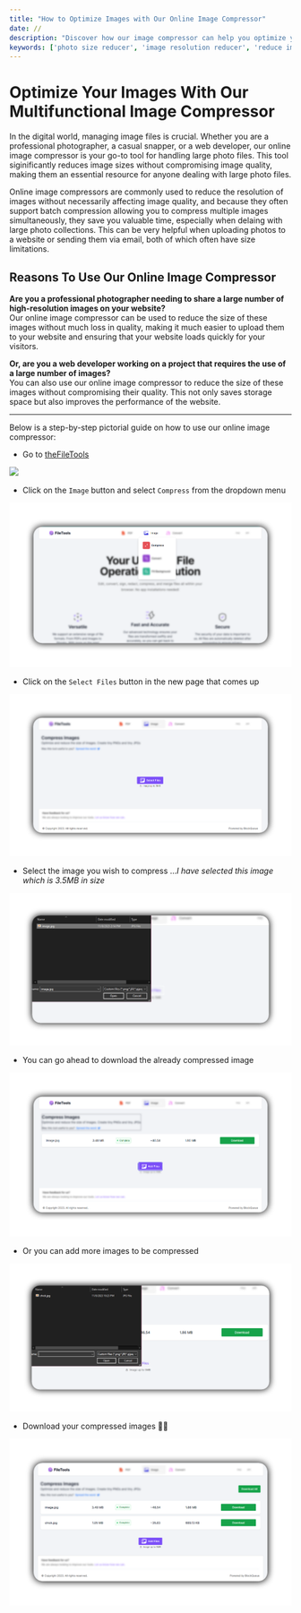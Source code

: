 ```yaml
---
title: "How to Optimize Images with Our Online Image Compressor"
date: //
description: "Discover how our image compressor can help you optimize your images for all digital needs"
keywords: ['photo size reducer', 'image resolution reducer', 'reduce image file size', 'jpg photo compressor', 'compressing a jpg', 'image size reducer' 'compress image size', 'compress photo size', 'online image compressor', 'compress picture online', 'compress image online', 'compress pic online']
---
```


# Optimize Your Images With Our Multifunctional Image Compressor

In the digital world, managing image files is crucial. Whether you are a professional photographer, a casual snapper, or a web developer, our online image compressor is your go-to tool for handling large photo files. This tool siginificantly reduces image sizes without compromising image quality, making them an essential resource for anyone dealing with large photo files.  

Online image compressors are commonly used to reduce the resolution of images without necessarily affecting image quality, and because they often support batch compression allowing you to compress multiple images simultaneously, they save you valuable time, especially when delaing with large photo collections. This can be very helpful when uploading photos to a website or sending them via email, both of which often have size limitations.  

## Reasons To Use Our Online Image Compressor

**Are you a  professional photographer needing to share a large number of high-resolution images on your website?**  
Our online image compressor can be used to reduce the size of these images without much loss in quality, making it much easier to upload them to your website and ensuring that your website loads quickly for your visitors.

**Or, are you a web developer working on a project that requires the use of a large number of images?**  
You can also use our online image compressor to reduce the size of these images without compromising their quality. This not only saves storage space but also improves the performance of the website.  

***

Below is a step-by-step pictorial guide on how to use our online image compressor:

- Go to [theFileTools](https://www.thefiletools.com/)

![](../media/img.png)

- Click on the `Image` button and select `Compress` from the dropdown menu

![](../media/compress_blur_1.png)

- Click on the `Select Files` button in the new page that comes up

![](../media/compress_blur_2.png)

- Select the image you wish to compress ...*I have selected this image which is 3.5MB in size*

![](../media/compress_blur_3.png)

- You can go ahead to download the already compressed image

![](../media/compress_blur_4.png)

- Or you can add more images to be compressed

![](../media/compress_blur_5.png)

- Download your compressed images 👍🏾

![](../media/compress_blur_6.png)

